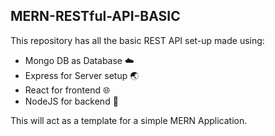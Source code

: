 ## MERN-RESTful-API-BASIC ##

This repository has all the basic REST API set-up made using:
 * Mongo DB as Database :cloud:
 * Express for Server setup :earth_asia:
 * React for frontend :globe_with_meridians:
 * NodeJS for backend :wrench:
 
This will act as a template for a simple MERN Application.

